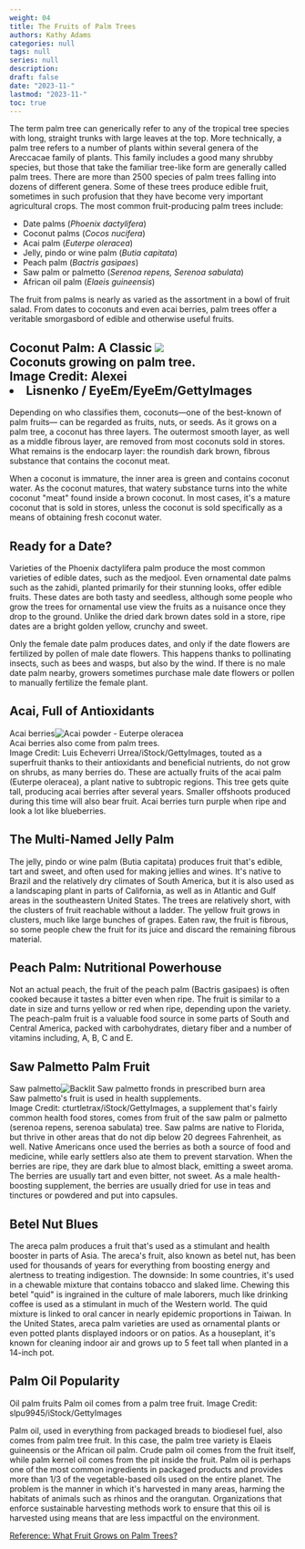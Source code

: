 ```yaml
---
weight: 04
title: The Fruits of Palm Trees
authors: Kathy Adams
categories: null
tags: null
series: null
description: 
draft: false
date: "2023-11-"
lastmod: "2023-11-"
toc: true
---
```


<!--more-->

The term palm tree can generically refer to any of the tropical tree species with long, straight trunks with large leaves at the top. More technically, a palm tree refers to a number of plants within several genera of the Areccacae family of plants. This family includes a good many shrubby species, but those that take the familiar tree-like form are generally called palm trees. There are more than 2500 species of palm trees falling into dozens of different genera. Some of these trees produce edible fruit, sometimes in such profusion that they have become very important agricultural crops. The most common fruit-producing palm trees include:

<ul>
<li>Date palms (<i>Phoenix dactylifera</i>)</li>
<li>Coconut palms (<i>Cocos nucifera</i>)</li>
<li>Acai palm (<i>Euterpe oleracea</i>)</li>
<li>Jelly, pindo or wine palm (<i>Butia capitata</i>)</li>
<li>Peach palm (<i>Bactris gasipaes</i>)</li>
<li>Saw palm or palmetto (<i>Serenoa repens, Serenoa sabulata</i>)</li>
<li>African oil palm (<i>Elaeis guineensis</i>)</li>
</ul>

The fruit from palms is nearly as varied as the assortment in a bowl of fruit salad. From dates to coconuts and even acai berries, palm trees offer a veritable smorgasbord of edible and otherwise useful fruits.

## Coconut Palm: A Classic <label for="coconut" class="margin-toggle sidenote-number"></label><span class="sidenote">![](https://img.hunkercdn.com/630x/clsd/getty/1a0f5073a73c43f5b28bf559bb7c67be.jpg?type=webp)<br>Coconuts growing on palm tree.<br>Image Credit: Alexei <li>Lisnenko / EyeEm/EyeEm/GettyImages </span>

Depending on who classifies them, coconuts—one of the best-known of palm fruits— can be regarded as fruits, nuts, or seeds. As it grows on a palm tree, a coconut has three layers. The outermost smooth layer, as well as a middle fibrous layer, are removed from most coconuts sold in stores. What remains is the endocarp layer: the roundish dark brown, fibrous substance that contains the coconut meat.

When a coconut is immature, the inner area is green and contains coconut water. As the coconut matures, that watery substance turns into the white coconut "meat" found inside a brown coconut. In most cases, it's a mature coconut that is sold in stores, unless the coconut is sold specifically as a means of obtaining fresh coconut water.

## Ready for a Date?

Varieties of the Phoenix dactylifera palm produce the most common varieties of edible dates, such as the medjool. Even ornamental date palms such as the zahidi, planted primarily for their stunning looks, offer edible fruits. These dates are both tasty and seedless, although some people who grow the trees for ornamental use view the fruits as a nuisance once they drop to the ground. Unlike the dried dark brown dates sold in a store, ripe dates are a bright golden yellow, crunchy and sweet.


Only the female date palm produces dates, and only if the date flowers are fertilized by pollen of male date flowers. This happens thanks to pollinating insects, such as bees and wasps, but also by the wind. If there is no male date palm nearby, growers sometimes purchase male date flowers or pollen to manually fertilize the female plant.

## Acai, Full of Antioxidants

Acai berries<label for="" class="margin-toggle sidenote-number"></label><span class="sidenote">![Acai powder - Euterpe oleracea](https://img.hunkercdn.com/630x/clsd/getty/5ebff98f36a741f1b9b2846ccc46c2ab.jpg?type=webp)<br>Acai berries also come from palm trees.<br>Image Credit: Luis Echeverri Urrea/iStock/GettyImages</span>, touted as a superfruit thanks to their antioxidants and beneficial nutrients, do not grow on shrubs, as many berries do. These are actually fruits of the acai palm (Euterpe oleracea), a plant native to subtropic regions. This tree gets quite tall, producing acai berries after several years. Smaller offshoots produced during this time will also bear fruit. Acai berries turn purple when ripe and look a lot like blueberries.

## The Multi-Named Jelly Palm

The jelly, pindo or wine palm (Butia capitata) produces fruit that's edible, tart and sweet, and often used for making jellies and wines. It's native to Brazil and the relatively dry climates of South America, but it is also used as a landscaping plant in parts of California, as well as in Atlantic and Gulf areas in the southeastern United States. The trees are relatively short, with the clusters of fruit reachable without a ladder. The yellow fruit grows in clusters, much like large bunches of grapes. Eaten raw, the fruit is fibrous, so some people chew the fruit for its juice and discard the remaining fibrous material.

## Peach Palm: Nutritional Powerhouse

Not an actual peach, the fruit of the peach palm (Bactris gasipaes) is often cooked because it tastes a bitter even when ripe. The fruit is similar to a date in size and turns yellow or red when ripe, depending upon the variety. The peach-palm fruit is a valuable food source in some parts of South and Central America, packed with carbohydrates, dietary fiber and a number of vitamins including, A, B, C and E.


## Saw Palmetto Palm Fruit

Saw palmetto<label for="saw" class="margin-toggle sidenote-number"></label><span class="sidenote">![Backlit Saw palmetto fronds in prescribed burn area](https://img.hunkercdn.com/630x/clsd/getty/bdb5e17278ca4cf3a4b582c2b0a0a5e2.jpg?type=webp)<br>Saw palmetto's fruit is used in health supplements.<br>Image Credit: cturtletrax/iStock/GettyImages</span>, a supplement that's fairly common health food stores, comes from fruit of the saw palm or palmetto (serenoa repens, serenoa sabulata) tree. Saw palms are native to Florida, but thrive in other areas that do not dip below 20 degrees Fahrenheit, as well. Native Americans once used the berries as both a source of food and medicine, while early settlers also ate them to prevent starvation. When the berries are ripe, they are dark blue to almost black, emitting a sweet aroma. The berries are usually tart and even bitter, not sweet. As a male health-boosting supplement, the berries are usually dried for use in teas and tinctures or powdered and put into capsules.


## Betel Nut Blues

The areca palm produces a fruit that's used as a stimulant and health booster in parts of Asia. The areca's fruit, also known as betel nut, has been used for thousands of years for everything from boosting energy and alertness to treating indigestion. The downside: In some countries, it's used in a chewable mixture that contains tobacco and slaked lime. Chewing this betel "quid" is ingrained in the culture of male laborers, much like drinking coffee is used as a stimulant in much of the Western world. The quid mixture is linked to oral cancer in nearly epidemic proportions in Taiwan. In the United States, areca palm varieties are used as ornamental plants or even potted plants displayed indoors or on patios. As a houseplant, it's known for cleaning indoor air and grows up to 5 feet tall when planted in a 14-inch pot.


## Palm Oil Popularity
Oil palm fruits
Palm oil comes from a palm tree fruit.
Image Credit: slpu9945/iStock/GettyImages

Palm oil, used in everything from packaged breads to biodiesel fuel, also comes from palm tree fruit. In this case, the palm tree variety is Elaeis guineensis or the African oil palm. Crude palm oil comes from the fruit itself, while palm kernel oil comes from the pit inside the fruit. Palm oil is perhaps one of the most common ingredients in packaged products and provides more than 1/3 of the vegetable-based oils used on the entire planet. The problem is the manner in which it's harvested in many areas, harming the habitats of animals such as rhinos and the orangutan. Organizations that enforce sustainable harvesting methods work to ensure that this oil is harvested using means that are less impactful on the environment.



<a href = "https://www.hunker.com/12403072/are-palm-tree-seeds-toxic" target="_blank" rel="noopener noreferrer">Reference: What Fruit Grows on Palm Trees? </a>
